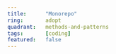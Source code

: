 ```yaml
---
title:      "Monorepo"
ring:       adopt
quadrant:   methods-and-patterns
tags:       [coding]
featured:   false
---
```

